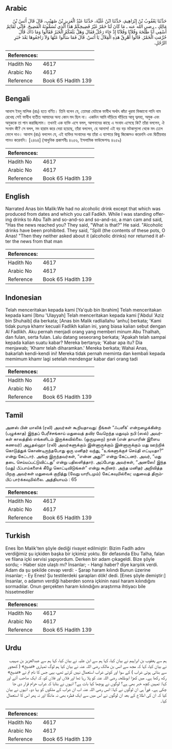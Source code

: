 ## Arabic


<div dir="rtl" lang="ar" style={{fontSize:'larger',backgroundColor:'#f8f9fa',padding:20}}>
حَدَّثَنَا يَعْقُوبُ بْنُ إِبْرَاهِيمَ، حَدَّثَنَا ابْنُ عُلَيَّةَ، حَدَّثَنَا عَبْدُ الْعَزِيزِ بْنُ صُهَيْبٍ، قَالَ قَالَ أَنَسُ بْنُ مَالِكٍ ـ رضى الله عنه ـ مَا كَانَ لَنَا خَمْرٌ غَيْرُ فَضِيخِكُمْ هَذَا الَّذِي تُسَمُّونَهُ الْفَضِيخَ‏.‏ فَإِنِّي لَقَائِمٌ أَسْقِي أَبَا طَلْحَةَ وَفُلاَنًا وَفُلاَنًا إِذْ جَاءَ رَجُلٌ فَقَالَ وَهَلْ بَلَغَكُمُ الْخَبَرُ فَقَالُوا وَمَا ذَاكَ قَالَ حُرِّمَتِ الْخَمْرُ‏.‏ قَالُوا أَهْرِقْ هَذِهِ الْقِلاَلَ يَا أَنَسُ‏.‏ قَالَ فَمَا سَأَلُوا عَنْهَا وَلاَ رَاجَعُوهَا بَعْدَ خَبَرِ الرَّجُلِ‏.‏
</div>
<div style={{backgroundColor:'#f8f9fa',padding:20, marginBottom: 10}}><table> <thead> <tr> <th>References:</th> <th></th> </tr> </thead> <tbody><tr><td>Hadith No</td><td>4617</td></tr><tr><td>Arabic No</td><td>4617</td></tr><tr><td>Reference</td><td>Book 65 Hadith 139</td></tr></tbody></table></div>

## Bengali


<div dir="ltr" lang="bn" style={{fontSize:'larger',backgroundColor:'#f8f9fa',padding:20}}>
আনাস ইবনু মালিক (রাঃ) হতে বর্ণিত। তিনি বলেন যে, তোমরা যেটাকে ফাযীখ অর্থাৎ কাঁচা খুরমা ভিজানো পানি নাম রেখেছ সেই ফাযীখ ব্যতীত আমাদের অন্য কোন মদ ছিল না। একদিন আমি দাঁড়িয়ে দাঁড়িয়ে আবূ ত্বলহা, অমুক এবং অমুককে তা পান করাচ্ছিলাম। তখনই এক ব্যক্তি এসে বলল, আপনাদের কাছে এ সংবাদ এসেছে কি? তাঁরা বললেন, ঐ সংবাদ কী? সে বলল, মদ হারাম করে দেয়া হয়েছে, তাঁরা বললেন, হে আনাস! এই বড় বড় মটকাগুলো থেকে মদ ঢেলে ফেলে দাও। আনাস (রাঃ) বললেন যে, এই ব্যক্তির সংবাদের পর তাঁরা এ ব্যাপারে কিছু জিজ্ঞেসও করেননি এবং দ্বিতীয়বার পানও করেননি। [২৪৬৪] (আধুনিক প্রকাশনীঃ ৪২৫৬, ইসলামিক ফাউন্ডেশনঃ ৪২৫৯)
</div>
<div style={{backgroundColor:'#f8f9fa',padding:20, marginBottom: 10}}><table> <thead> <tr> <th>References:</th> <th></th> </tr> </thead> <tbody><tr><td>Hadith No</td><td>4617</td></tr><tr><td>Arabic No</td><td>4617</td></tr><tr><td>Reference</td><td>Book 65 Hadith 139</td></tr></tbody></table></div>

## English


<div dir="ltr" lang="en" style={{fontSize:'larger',backgroundColor:'#f8f9fa',padding:20}}>
Narrated Anas bin Malik:We had no alcoholic drink except that which was produced from dates and which you call Fadikh. While I was standing offering drinks to Abu Talh and so-and-so and so-and-so, a man cam and said, "Has the news reached you? They said, "What is that?" He said. "Alcoholic drinks have been prohibited. They said, "Spill (the contents of these pots, O Anas! "Then they neither asked about it (alcoholic drinks) nor returned it after the news from that man
</div>
<div style={{backgroundColor:'#f8f9fa',padding:20, marginBottom: 10}}><table> <thead> <tr> <th>References:</th> <th></th> </tr> </thead> <tbody><tr><td>Hadith No</td><td>4617</td></tr><tr><td>Arabic No</td><td>4617</td></tr><tr><td>Reference</td><td>Book 65 Hadith 139</td></tr></tbody></table></div>

## Indonesian


<div dir="ltr" lang="id" style={{fontSize:'larger',backgroundColor:'#f8f9fa',padding:20}}>
Telah menceritakan kepada kami [Ya'qub bin Ibrahim] Telah menceritakan kepada kami [Ibnu 'Ulayyah] Telah menceritakan kepada kami ['Abdul 'Aziz bin Shuhaib] dia berkata; [Anas bin Malik radliallahu 'anhu] berkata; 'Kami tidak punya khamr kecuali Fadlikh kalian ini, yang biasa kalian sebut dengan Al Fadlikh. Aku pernah menjadi orang yang memberi minum Abu Thalhah, dan fulan, serta fulan. Lalu datang seseorang berkata; 'Apakah telah sampai kepada kalian suatu kabar? Mereka bertanya; 'Kabar apa itu? Dia menjawab; 'Khamr telah diharamkan.' Mereka berkata; Wahai Anas, bakarlah kendi-kendi ini! Mereka tidak pernah meminta dan kembali kepada memimum khamr lagi setelah mendengar kabar dari orang tadi
</div>
<div style={{backgroundColor:'#f8f9fa',padding:20, marginBottom: 10}}><table> <thead> <tr> <th>References:</th> <th></th> </tr> </thead> <tbody><tr><td>Hadith No</td><td>4617</td></tr><tr><td>Arabic No</td><td>4617</td></tr><tr><td>Reference</td><td>Book 65 Hadith 139</td></tr></tbody></table></div>

## Tamil


<div dir="ltr" lang="ta" style={{fontSize:'larger',backgroundColor:'#f8f9fa',padding:20}}>
அனஸ் பின் மாலிக் (ரலி) அவர்கள் கூறியதாவது: நீங்கள் “ஃபளீக்' என்றழைக்கின்ற (பழுக்காத) இந்தப் பேரீச்சங்காய் மதுவைத் தவிர வேறெந்த மதுவும் நபி (ஸல்) அவர்கள் காலத்தில் எங்களிடம் இருக்கவில்லை. (ஒருமுறை) நான் (என் தாயாரின் இளைய கணவர்) அபூதல்ஹா (ரலி) அவர்களுக்கும் இன்னாருக்கும் இன்னாருக்கும் மது ஊற்றிக் கொடுத்துக் கொண்டிருந்தபோது ஒரு மனிதர் வந்து, “உங்களுக்குச் செய்தி எட்டியதா?” என்று கேட்டார். அங்கு இருந்தவர்கள், “என்ன அது?” என்று கேட்டனர். அவர், “மது தடை செய்யப்பட்டுவிட்டது” என்று பதிலளித்தார். அப்போது அவர்கள், “அனஸே! இந்த (மது) பீப்பாய்களைக் கீழே கொட்டிவிடுங்கள்” என்று கூறினர். அந்த மனிதர் அறிவித்த பிறகு அவர்கள் மதுவைக் குறித்து (வேறு யாரிடமும்) கேட்கவுமில்லை; மதுவைத் திரும்பிப் பார்க்கவுமில்லை. அத்தியாயம் : 65
</div>
<div style={{backgroundColor:'#f8f9fa',padding:20, marginBottom: 10}}><table> <thead> <tr> <th>References:</th> <th></th> </tr> </thead> <tbody><tr><td>Hadith No</td><td>4617</td></tr><tr><td>Arabic No</td><td>4617</td></tr><tr><td>Reference</td><td>Book 65 Hadith 139</td></tr></tbody></table></div>

## Turkish


<div dir="ltr" lang="tr" style={{fontSize:'larger',backgroundColor:'#f8f9fa',padding:20}}>
Enes İbn Malik'ten şöyle dediği rivayet edilmiştir: Bizim Fadlh adını verdiğimiz şu içkiden başka bir içkimiz yoktu. Bir defasında Ebu Talha, falan ve filana içki servisi yapıyordum. Derken bir adam çıkageldi. Bize şöyle sordu; - Haber size ulaştı mı? İnsanlar; - Hangi haber? diye karşılık verdi. Adam da şu şekilde cevap verdi: - Şarap haram kılındı Bunun üzerine insanlar; - Ey Enes! Şu testilerdeki şarapları dök! dedi. [Enes şöyle demiştir:] İnsanlar, o adamın verdiği haberden sonra içkinin nasıl haram kılındığını sormadılar. Onun gerçekten haram kılındığını araştırma ihtiyacı bile hissetmediler
</div>
<div style={{backgroundColor:'#f8f9fa',padding:20, marginBottom: 10}}><table> <thead> <tr> <th>References:</th> <th></th> </tr> </thead> <tbody><tr><td>Hadith No</td><td>4617</td></tr><tr><td>Arabic No</td><td>4617</td></tr><tr><td>Reference</td><td>Book 65 Hadith 139</td></tr></tbody></table></div>

## Urdu


<div dir="rtl" lang="ur" style={{fontSize:'larger',backgroundColor:'#f8f9fa',padding:20}}>
ہم سے یعقوب بن ابراہیم نے بیان کیا، کہا ہم سے ابن علیہ نے بیان کیا، کہا ہم سے عبدالعزیز بن صہیب نے بیان کیا، کہا کہ مجھ سے انس بن مالک رضی اللہ عنہ نے بیان کیا ہم لوگ تمہاری «فضيخ» ( کھجور سے بنائی ہوئی شراب ) کے سوا اور کوئی شراب استعمال نہیں کرتے تھے، یہی جس کا نام تم نے «فضيخ» رکھ رکھا ہے۔ میں کھڑا ابوطلحہ رضی اللہ عنہ کو پلا رہا تھا اور فلاں اور فلاں کو، کہ ایک صاحب آئے اور کہا: تمہیں کچھ خبر بھی ہے؟ لوگوں نے پوچھا کیا بات ہے؟ انہوں نے بتایا کہ شراب حرام قرار دی جا چکی ہے۔ فوراً ہی ان لوگوں نے کہا: انس رضی اللہ عنہ اب ان شراب کے مٹکوں کو بہا دو۔ انہوں نے بیان کیا کہ ان کی اطلاع کے بعد ان لوگوں نے اس میں سے ایک قطرہ بھی نہ مانگا اور نہ پھر اس کا استعمال کیا۔
</div>
<div style={{backgroundColor:'#f8f9fa',padding:20, marginBottom: 10}}><table> <thead> <tr> <th>References:</th> <th></th> </tr> </thead> <tbody><tr><td>Hadith No</td><td>4617</td></tr><tr><td>Arabic No</td><td>4617</td></tr><tr><td>Reference</td><td>Book 65 Hadith 139</td></tr></tbody></table></div>